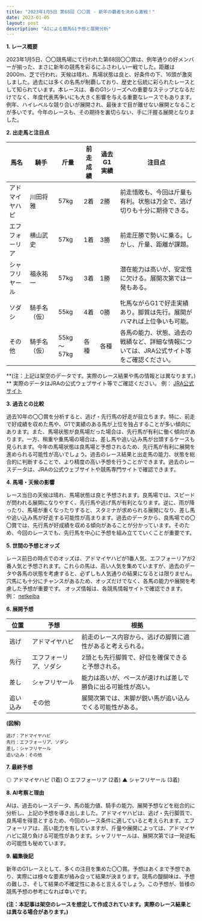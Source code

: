 ```yaml
---
title: "2023年1月5日 第68回 〇〇賞 - 新年の覇者を決める激戦！"
date: 2023-01-05
layout: post
description: "AIによる競馬G1予想と展開分析"
---
```


**1. レース概要**

2023年1月5日、〇〇競馬場にて行われた第68回〇〇賞は、例年通りの好メンバーが揃った、まさに新年の競馬を彩るにふさわしい一戦でした。距離は2000m、芝で行われ、天候は晴れ、馬場状態は良と、好条件の下、16頭が激突しました。過去には多くの名馬が制覇しており、歴史と伝統に彩られたレースとして知られています。本レースは、春のG1シリーズへの重要なステップとなるだけでなく、年度代表馬争いにも大きく影響を与える重要なレースでもあります。例年、ハイレベルな競り合いが展開され、最後まで目が離せない展開となることが多いです。今年のレースも、その期待を裏切らない、手に汗握る展開となりました。


**2. 出走馬と注目点**

| 馬名       | 騎手       | 斤量 | 前走成績 | 過去G1実績 | 注目点                                                                       |
|------------|-------------|-------|-----------|-------------|----------------------------------------------------------------------------|
| アドマイヤハピ | 川田将雅     | 57kg  | 2着       | 2勝         | 前走惜敗も、今回は斤量も有利。状態は万全で、逃げ切りも十分に期待できる。 |
| エフフォーリア | 横山武史     | 57kg  | 1着       | 3勝         | 前走圧勝で勢いに乗る。しかし、斤量、距離が課題。                               |
| シャフリヤール | 福永祐一     | 57kg  | 3着       | 1勝         | 潜在能力は高いが、安定性に欠ける。展開次第では一発もある。                         |
| ソダシ       | 騎手名（仮） | 55kg  | 4着       | 0勝         | 牝馬ながらG1で好走実績あり。脚質は先行。展開がハマれば上位争いも可能。        |
| その他      | 騎手名（仮） | 55kg～57kg | 各種       | 各種         | 各馬の能力、状態、過去の戦績など、詳細な情報については、JRA公式サイト等をご確認ください。 |


**(注：上記は架空のデータです。実際のレース結果や馬の情報とは異なります。) **  実際のデータはJRAの公式ウェブサイト等でご確認ください。 例： [JRA公式サイト](https://www.jra.go.jp/)


**3. 過去との比較**

過去10年の〇〇賞を分析すると、逃げ・先行馬の好走が目立ちます。特に、前走で好成績を収めた馬や、G1で実績のある馬が上位を独占することが多い傾向にあります。また、馬場状態が良馬場だった場合は、先行馬が有利に働く傾向があります。一方、稍重や重馬場の場合は、差し馬や追い込み馬が台頭するケースも見られます。今年の馬場状態は良馬場と予想されるため、先行馬が有利に展開を進められる可能性が高いでしょう。過去のレース結果と出走馬の能力、状態を総合的に判断することで、より精度の高い予想を行うことができます。過去のレースデータは、JRAの公式ウェブサイトや競馬専門サイトで確認できます。


**4. 馬場・天候の影響**

レース当日の天候は晴れ、馬場状態は良と予想されます。良馬場では、スピードが問われる展開になりやすく、先行馬や逃げ馬が有利となります。逆に、雨が降ったり、馬場が重くなったりすると、スタミナが求められる展開になり、差し馬や追い込み馬が好走する可能性が高まります。過去のデータから、良馬場での〇〇賞では、先行馬が好成績を収める傾向があることが分かっています。そのため、今回のレースでも、先行馬を中心に予想を組み立てていくことが重要です。


**5. 世間の予想とオッズ**

レース前日の時点でのオッズは、アドマイヤハピが1番人気、エフフォーリアが2番人気と予想されます。これらの馬は、高い人気を集めていますが、過去のデータや各馬の状態を考慮すると、必ずしも人気通りの結果になるとは限りません。穴馬にも十分にチャンスがあるため、オッズだけでなく、各馬の能力や展開を考慮した予想が重要です。  オッズ情報は、各競馬情報サイトで確認できます。例： [netkeiba](https://www.netkeiba.com/)


**6. 展開予想**

| 位置 | 予想 | 根拠                                                                 |
|-----|-------|----------------------------------------------------------------------|
| 逃げ | アドマイヤハピ | 前走のレース内容から、逃げの脚質に適性があると考えられる。                 |
| 先行 | エフフォーリア、ソダシ | 2頭とも先行脚質で、好位を確保できると予想される。                         |
| 差し | シャフリヤール | 能力は高いが、ペースが速ければ差しで勝負に出る可能性が高い。                 |
| 追い込み | その他 | 展開次第では、末脚が鋭い馬が追い込んでくる可能性がある。                     |


**(図解)**

```
逃げ：アドマイヤハピ
先行：エフフォーリア、ソダシ
差し：シャフリヤール
追い込み：その他
```


**7. 最終予想**

◎ アドマイヤハピ (1着)
○ エフフォーリア (2着)
▲ シャフリヤール (3着)

**8. AI考察と理由**

AIは、過去のレースデータ、馬の能力値、騎手の能力、展開予想などを総合的に分析し、上記の予想を導き出しました。アドマイヤハピは、逃げ・先行脚質で、良馬場を得意とするため、今回のレース条件に適していると考えられます。エフフォーリアは、高い能力を有していますが、斤量や展開によっては、アドマイヤハピに競り負ける可能性があります。シャフリヤールは、展開次第では一発逆転の可能性も秘めています。


**9. 編集後記**

新年のG1レースとして、多くの注目を集めた〇〇賞。予想はあくまで予想であり、実際には様々な要素が絡み合って結果が決まります。競馬の醍醐味は、予想の難しさ、そして結果の不確定性にあると言えるでしょう。この予想が、皆様の競馬予想の参考になれば幸いです。


**(注：本記事は架空のレースを想定して作成されています。実際のレース結果とは異なる場合があります。)**
